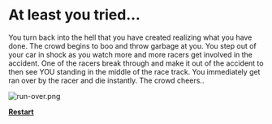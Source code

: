 # At least you tried...  
You turn back into the hell that you have created realizing what you have done. The crowd begins to boo and throw garbage at you. You step out of your car in shock as you watch more and more racers get involved in the accident. One of the racers break through and make it out of the accident to then see YOU standing in the middle of the race track. You immediately get ran over by the racer and die instantly. The crowd cheers..  

![run-over.png](run-over.png)  

[**Restart**](../arrive-at-race.md)
